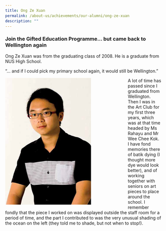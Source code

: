 ```yaml
---
title: Ong Ze Xuan
permalink: /about-us/achievements/our-alumni/ong-ze-xuan
description: ""
---
```

### Join the Gifted Education Programme… but came back to Wellington again

Ong Ze Xuan was from the graduating class of 2008. He is a graduate from NUS High School.

“… and if I could pick my primary school again, it would still be Wellington.”

<div>  
<div style="float: left">  
<img src="/images/alumni05.png" 
     style="width:70%">
</div>  
<div></div>  
</div>

A lot of time has passed since I graduated from Wellington. Then I was in the Art Club for my first three years, which was at that time headed by Ms Rahayu and Mr Wee Chee Kok. I have fond memories there of batik dying (I thought more dye would look better), and of working together with seniors on art pieces to place around the school. I remember fondly that the piece I worked on was displayed outside the staff room for a period of time, and the part I contributed to was the very unusual shading of the ocean on the left (they told me to shade, but not when to stop!).